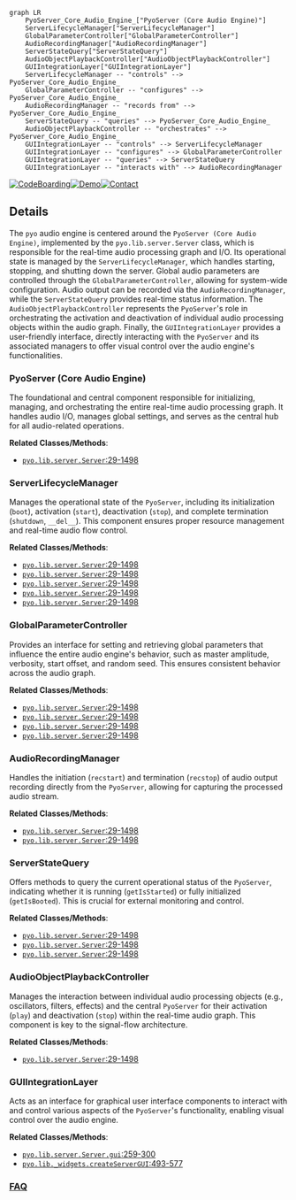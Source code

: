 ```mermaid
graph LR
    PyoServer_Core_Audio_Engine_["PyoServer (Core Audio Engine)"]
    ServerLifecycleManager["ServerLifecycleManager"]
    GlobalParameterController["GlobalParameterController"]
    AudioRecordingManager["AudioRecordingManager"]
    ServerStateQuery["ServerStateQuery"]
    AudioObjectPlaybackController["AudioObjectPlaybackController"]
    GUIIntegrationLayer["GUIIntegrationLayer"]
    ServerLifecycleManager -- "controls" --> PyoServer_Core_Audio_Engine_
    GlobalParameterController -- "configures" --> PyoServer_Core_Audio_Engine_
    AudioRecordingManager -- "records from" --> PyoServer_Core_Audio_Engine_
    ServerStateQuery -- "queries" --> PyoServer_Core_Audio_Engine_
    AudioObjectPlaybackController -- "orchestrates" --> PyoServer_Core_Audio_Engine_
    GUIIntegrationLayer -- "controls" --> ServerLifecycleManager
    GUIIntegrationLayer -- "configures" --> GlobalParameterController
    GUIIntegrationLayer -- "queries" --> ServerStateQuery
    GUIIntegrationLayer -- "interacts with" --> AudioRecordingManager
```

[![CodeBoarding](https://img.shields.io/badge/Generated%20by-CodeBoarding-9cf?style=flat-square)](https://github.com/CodeBoarding/CodeBoarding)[![Demo](https://img.shields.io/badge/Try%20our-Demo-blue?style=flat-square)](https://www.codeboarding.org/demo)[![Contact](https://img.shields.io/badge/Contact%20us%20-%20contact@codeboarding.org-lightgrey?style=flat-square)](mailto:contact@codeboarding.org)

## Details

The `pyo` audio engine is centered around the `PyoServer (Core Audio Engine)`, implemented by the `pyo.lib.server.Server` class, which is responsible for the real-time audio processing graph and I/O. Its operational state is managed by the `ServerLifecycleManager`, which handles starting, stopping, and shutting down the server. Global audio parameters are controlled through the `GlobalParameterController`, allowing for system-wide configuration. Audio output can be recorded via the `AudioRecordingManager`, while the `ServerStateQuery` provides real-time status information. The `AudioObjectPlaybackController` represents the `PyoServer`'s role in orchestrating the activation and deactivation of individual audio processing objects within the audio graph. Finally, the `GUIIntegrationLayer` provides a user-friendly interface, directly interacting with the `PyoServer` and its associated managers to offer visual control over the audio engine's functionalities.

### PyoServer (Core Audio Engine)
The foundational and central component responsible for initializing, managing, and orchestrating the entire real-time audio processing graph. It handles audio I/O, manages global settings, and serves as the central hub for all audio-related operations.


**Related Classes/Methods**:

- <a href="https://github.com/belangeo/pyo/blob/master/pyo/lib/server.py#L29-L1498" target="_blank" rel="noopener noreferrer">`pyo.lib.server.Server`:29-1498</a>


### ServerLifecycleManager
Manages the operational state of the `PyoServer`, including its initialization (`boot`), activation (`start`), deactivation (`stop`), and complete termination (`shutdown`, `__del__`). This component ensures proper resource management and real-time audio flow control.


**Related Classes/Methods**:

- <a href="https://github.com/belangeo/pyo/blob/master/pyo/lib/server.py#L29-L1498" target="_blank" rel="noopener noreferrer">`pyo.lib.server.Server`:29-1498</a>
- <a href="https://github.com/belangeo/pyo/blob/master/pyo/lib/server.py#L29-L1498" target="_blank" rel="noopener noreferrer">`pyo.lib.server.Server`:29-1498</a>
- <a href="https://github.com/belangeo/pyo/blob/master/pyo/lib/server.py#L29-L1498" target="_blank" rel="noopener noreferrer">`pyo.lib.server.Server`:29-1498</a>
- <a href="https://github.com/belangeo/pyo/blob/master/pyo/lib/server.py#L29-L1498" target="_blank" rel="noopener noreferrer">`pyo.lib.server.Server`:29-1498</a>
- <a href="https://github.com/belangeo/pyo/blob/master/pyo/lib/server.py#L29-L1498" target="_blank" rel="noopener noreferrer">`pyo.lib.server.Server`:29-1498</a>


### GlobalParameterController
Provides an interface for setting and retrieving global parameters that influence the entire audio engine's behavior, such as master amplitude, verbosity, start offset, and random seed. This ensures consistent behavior across the audio graph.


**Related Classes/Methods**:

- <a href="https://github.com/belangeo/pyo/blob/master/pyo/lib/server.py#L29-L1498" target="_blank" rel="noopener noreferrer">`pyo.lib.server.Server`:29-1498</a>
- <a href="https://github.com/belangeo/pyo/blob/master/pyo/lib/server.py#L29-L1498" target="_blank" rel="noopener noreferrer">`pyo.lib.server.Server`:29-1498</a>
- <a href="https://github.com/belangeo/pyo/blob/master/pyo/lib/server.py#L29-L1498" target="_blank" rel="noopener noreferrer">`pyo.lib.server.Server`:29-1498</a>
- <a href="https://github.com/belangeo/pyo/blob/master/pyo/lib/server.py#L29-L1498" target="_blank" rel="noopener noreferrer">`pyo.lib.server.Server`:29-1498</a>


### AudioRecordingManager
Handles the initiation (`recstart`) and termination (`recstop`) of audio output recording directly from the `PyoServer`, allowing for capturing the processed audio stream.


**Related Classes/Methods**:

- <a href="https://github.com/belangeo/pyo/blob/master/pyo/lib/server.py#L29-L1498" target="_blank" rel="noopener noreferrer">`pyo.lib.server.Server`:29-1498</a>
- <a href="https://github.com/belangeo/pyo/blob/master/pyo/lib/server.py#L29-L1498" target="_blank" rel="noopener noreferrer">`pyo.lib.server.Server`:29-1498</a>


### ServerStateQuery
Offers methods to query the current operational status of the `PyoServer`, indicating whether it is running (`getIsStarted`) or fully initialized (`getIsBooted`). This is crucial for external monitoring and control.


**Related Classes/Methods**:

- <a href="https://github.com/belangeo/pyo/blob/master/pyo/lib/server.py#L29-L1498" target="_blank" rel="noopener noreferrer">`pyo.lib.server.Server`:29-1498</a>
- <a href="https://github.com/belangeo/pyo/blob/master/pyo/lib/server.py#L29-L1498" target="_blank" rel="noopener noreferrer">`pyo.lib.server.Server`:29-1498</a>
- <a href="https://github.com/belangeo/pyo/blob/master/pyo/lib/server.py#L29-L1498" target="_blank" rel="noopener noreferrer">`pyo.lib.server.Server`:29-1498</a>


### AudioObjectPlaybackController
Manages the interaction between individual audio processing objects (e.g., oscillators, filters, effects) and the central `PyoServer` for their activation (`play`) and deactivation (`stop`) within the real-time audio graph. This component is key to the signal-flow architecture.


**Related Classes/Methods**:

- <a href="https://github.com/belangeo/pyo/blob/master/pyo/lib/server.py#L29-L1498" target="_blank" rel="noopener noreferrer">`pyo.lib.server.Server`:29-1498</a>


### GUIIntegrationLayer
Acts as an interface for graphical user interface components to interact with and control various aspects of the `PyoServer`'s functionality, enabling visual control over the audio engine.


**Related Classes/Methods**:

- <a href="https://github.com/belangeo/pyo/blob/master/pyo/lib/server.py#L259-L300" target="_blank" rel="noopener noreferrer">`pyo.lib.server.Server.gui`:259-300</a>
- <a href="https://github.com/belangeo/pyo/blob/master/pyo/lib/_widgets.py#L493-L577" target="_blank" rel="noopener noreferrer">`pyo.lib._widgets.createServerGUI`:493-577</a>




### [FAQ](https://github.com/CodeBoarding/GeneratedOnBoardings/tree/main?tab=readme-ov-file#faq)